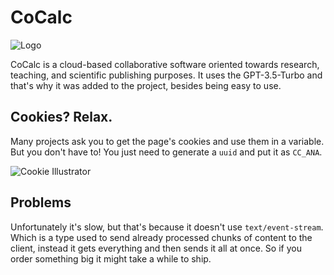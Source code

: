 # CoCalc

![Logo](https://encrypted-tbn0.gstatic.com/images?q=tbn:ANd9GcRXg6qfOLc9AMYixqDnvASg1Hpjpq-AYmBDqQ&usqp=CAU)

CoCalc is a cloud-based collaborative software oriented towards research, teaching, and scientific publishing purposes. It uses the GPT-3.5-Turbo and that's why it was added to the project, besides being easy to use.

## Cookies? Relax.

Many projects ask you to get the page's cookies and use them in a variable. But you don't have to! You just need to generate a `uuid` and put it as `CC_ANA`.

![Cookie Illustrator](https://encrypted-tbn0.gstatic.com/images?q=tbn:ANd9GcRkNYtl15cTPNlGlEKK1qc9YsUMLZbfnx9Dqw&usqp=CAU)

## Problems

Unfortunately it's slow, but that's because it doesn't use `text/event-stream`. Which is a type used to send already processed chunks of content to the client, instead it gets everything and then sends it all at once. So if you order something big it might take a while to ship.
